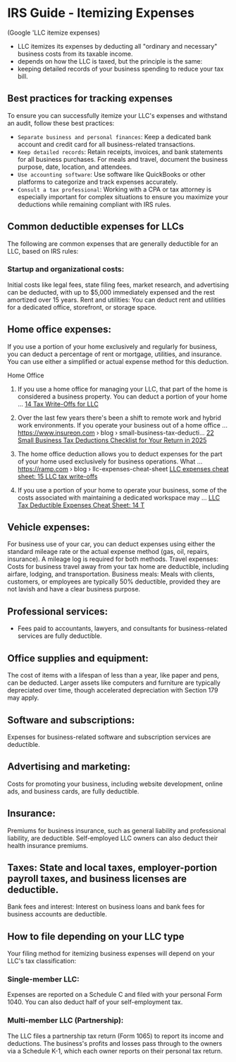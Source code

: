 # IRS Guide - Itemizing Expenses

(Google 'LLC itemize expenses)

- LLC itemizes its expenses by deducting all "ordinary and necessary" business costs from its taxable income. 
- depends on how the LLC is taxed, but the principle is the same: 
- keeping detailed records of your business spending to reduce your tax bill. 

## Best practices for tracking expenses
To ensure you can successfully itemize your LLC's expenses and withstand an audit, follow these best practices: 
- `Separate business and personal finances`: Keep a dedicated bank account and credit card for all business-related transactions.
- `Keep detailed records`: Retain receipts, invoices, and bank statements for all business purchases. For meals and travel, document the business purpose, date, location, and attendees.
- `Use accounting software`: Use software like QuickBooks or other platforms to categorize and
   track expenses accurately.
- `Consult a tax professional`: Working with a CPA or tax attorney is especially important for
   complex situations to ensure you maximize your deductions while remaining compliant with IRS rules. 

## Common deductible expenses for LLCs
The following are common expenses that are generally deductible for an LLC, based on IRS rules: 

### Startup and organizational costs: 
Initial costs like legal fees, state filing fees, market research, and advertising can be deducted, with up to $5,000 immediately expensed and the rest amortized over 15 years.
Rent and utilities: You can deduct rent and utilities for a dedicated office, storefront, or storage space.

## Home office expenses:
If you use a portion of your home exclusively and regularly for business, you can deduct a percentage of rent or mortgage, utilities, and insurance. You can use either a simplified or actual expense method for this deduction.

Home Office
1. If you use a home office for managing your LLC, that part of the home is considered a business property. 
You can deduct a portion of your home ...
[14 Tax Write-Offs for LLC](https://www.freshbooks.com/hub/taxes/tax-write-offs-for-llc)

2.  Over the last few years there's been a shift to remote work and hybrid work environments.
If you operate your business out of a home office ...
https://www.insureon.com › blog › small-business-tax-deducti...
[22 Small Business Tax Deductions Checklist for Your Return in 2025](https://www.insureon.com/blog/small-business-tax-deductions)

3. The home office deduction allows you to deduct expenses for the part of your home used exclusively for business operations. What ...
https://ramp.com › blog › llc-expenses-cheat-sheet
[LLC expenses cheat sheet: 15 LLC tax write-offs](https://ramp.com/blog/llc-expenses-cheat-sheet)

4. If you use a portion of your home to operate your business, some of the costs associated with maintaining a dedicated workspace may ...
[LLC Tax Deductible Expenses Cheat Sheet: 14 T](https://www.rippling.com/blog/llc-expenses-cheat-sheet)




## Vehicle expenses: 
For business use of your car, you can deduct expenses using either the standard mileage rate or the actual expense method (gas, oil, repairs, insurance). A mileage log is required for both methods.
Travel expenses: Costs for business travel away from your tax home are deductible, including airfare, lodging, and transportation.
Business meals: Meals with clients, customers, or employees are typically 50% deductible, provided they are not lavish and have a clear business purpose.

## Professional services: 
- Fees paid to accountants, lawyers, and consultants for business-related services are fully deductible.

## Office supplies and equipment: 
The cost of items with a lifespan of less than a year, like paper and pens, can be deducted. Larger assets like computers and furniture are typically depreciated over time, though accelerated depreciation with Section 179 may apply.

## Software and subscriptions: 
Expenses for business-related software and subscription services are deductible.

## Advertising and marketing: 
Costs for promoting your business, including website development, online ads, and business cards, are fully deductible.

## Insurance: 
Premiums for business insurance, such as general liability and professional liability, are deductible. Self-employed LLC owners can also deduct their health insurance premiums.

## Taxes: State and local taxes, employer-portion payroll taxes, and business licenses are deductible.
Bank fees and interest: Interest on business loans and bank fees for business accounts are deductible. 

## How to file depending on your LLC type
Your filing method for itemizing business expenses will depend on your LLC's tax classification: 

### Single-member LLC: 
Expenses are reported on a Schedule C and filed with your personal Form 1040. You can also deduct half of your self-employment tax.

### Multi-member LLC (Partnership): 
The LLC files a partnership tax return (Form 1065) to report its income and deductions. The business's profits and losses pass through to the owners via a Schedule K-1, which each owner reports on their personal tax return.

